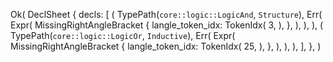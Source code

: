 Ok(
    DeclSheet {
        decls: [
            (
                TypePath(`core::logic::LogicAnd`, `Structure`),
                Err(
                    Expr(
                        MissingRightAngleBracket {
                            langle_token_idx: TokenIdx(
                                3,
                            ),
                        },
                    ),
                ),
            ),
            (
                TypePath(`core::logic::LogicOr`, `Inductive`),
                Err(
                    Expr(
                        MissingRightAngleBracket {
                            langle_token_idx: TokenIdx(
                                25,
                            ),
                        },
                    ),
                ),
            ),
        ],
    },
)